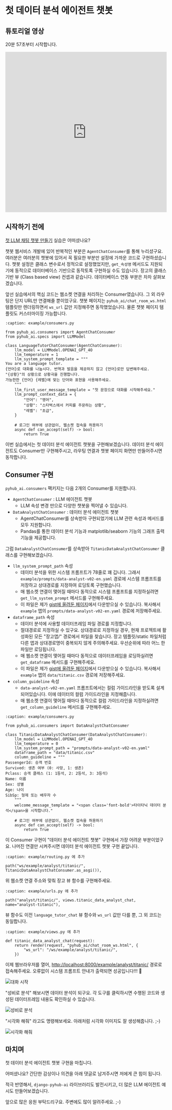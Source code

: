 # 첫 데이터 분석 에이전트 챗봇

## 튜토리얼 영상

20분 57초부터 시작합니다.
<iframe width="100%" height="500" src="https://www.youtube.com/embed/10Fp78n3jSw?start=1257" frameborder="0" allowfullscreen></iframe>

## 시작하기 전에

[첫 LLM 채팅 챗봇 만들기](first-chat-bot) 실습은 어떠셨나요?

챗봇 웹서비스 개발에 있어 반복적인 부분은 `AgentChatConsumer`를 통해 누리셨구요. 여러분은 여러분의 챗봇에 있어서 꼭 필요한 부분만 설정에 가까운 코드로 구현하셨습니다. 챗봇 설정은 클래스 변수로서 정적으로 설정했었지만, `get_속성명` 메서드도 지원되기에 동적으로 데이터베이스 기반으로 동작토록 구현하실 수도 있습니다. 장고의 클래스 기반 뷰 (Class based view) 컨셉과 같습니다. 데이터베이스 연동 부분은 차차 살펴보겠습니다.

앞선 실습에서의 핵심 코드는 웹소켓 연결을 처리하는 Consumer였습니다. 그 외 라우팅은 단지 URL만 연결해줄 뿐이었구요. 챗봇 페이지는 `pyhub_ai/chat_room_ws.html` 템플릿만 렌더링하면서 `ws_url` 값만 지정해주면 동작했었습니다. 물론 챗봇 페이지 템플릿도 커스터마이징 가능합니다.

```{code-block} python
:caption: example/consumers.py

from pyhub_ai.consumers import AgentChatConsumer
from pyhub_ai.specs import LLMModel

class LanguageTutorChatConsumer(AgentChatConsumer):
    llm_model = LLMModel.OPENAI_GPT_4O
    llm_temperature = 1
    llm_system_prompt_template = """
You are a language tutor.
{언어}로 대화를 나눕시다. 번역과 발음을 제공하지 않고 {언어}로만 답변해주세요.
"{상황}"의 상황으로 상황극을 진행합니다.
가능한한 {언어} {레벨}에 맞는 단어와 표현을 사용해주세요.
    """
    llm_first_user_message_template = "첫 문장으로 대화를 시작해주세요."
    llm_prompt_context_data = {
        "언어": "영어",
        "상황": "스타벅스에서 커피를 주문하는 상황",
        "레벨": "초급",
    }

    # 로그인 여부에 상관없이, 웹소켓 접속을 허용하기
    async def can_accept(self) -> bool:
        return True
```

이번 실습에서는 첫 데이터 분석 에이전트 챗봇을 구현해보겠습니다. 데이터 분석 에이전트도 Consumer만 구현해주시고, 라우팅 연결과 챗봇 페이지 화면만 만들어주시면 동작합니다.

## Consumer 구현

`pyhub_ai.consumers` 팩키지는 다음 2개의 Consumer를 지원합니다.

+ `AgentChatConsumer` : LLM 에이전트 챗봇
    - LLM 속성 변경 만으로 다양한 챗봇을 찍어낼 수 있습니다.
+ `DataAnalystChatConsumer` : 데이터 분석 에이전트 챗봇
    - AgentChatConsumer를 상속받아 구현되었기에 LLM 관련 속성과 메서드를 모두 지원합니다.
    - Pandas를 통한 데이터 분석 기능과 matplotlib/seaborn 기능의 그래프 출력 기능을 제공합니다.

그럼 `DataAnalystChatConsumer`를 상속받아 `TitanicDataAnalystChatConsumer` 클래스를 구현해보겠습니다.

+ `llm_system_prompt_path` 속성
    - 데이터 분석을 위한 시스템 프롬프트가 78줄로 꽤 깁니다. 그래서 `example/prompts/data-analyst-v02-en.yaml` 경로에 시스템 프롬프트를 저장하고 상대경로를 지정하여 로딩토록 구현했습니다.
    - 매 웹소켓 연결이 맺어질 때마다 동적으로 시스템 프롬프트를 지정하실려면 `get_llm_system_prompt` 메서드를 구현해주세요.
    - 이 파일은 제가 [gist에 올려둔 페이지](https://gist.github.com/allieus/4df0933815c0437ed3e77ea3ffe592bd#file-data-analyst-v02-en-yaml)에서 다운받으실 수 있습니다. 복사해서 `example` 앱의 `prompts/data-analyst-v02-en.yaml` 경로에 저장해주세요.
+ `dataframe_path` 속성
    - 데이터 분석에 사용할 데이터프레임 파일 경로를 지정합니다.
    - 절대경로로 지정하실 수 있구요. 상대경로로 지정하실 경우, 현재 프로젝트에 활성화된 모든 "장고앱/" 경로에서 파일을 찾습니다. 장고 템플릿/static 파일처럼 다른 앱과 상대경로명이 중복되지 않게 주의해주세요. 우선순위에 따라 어느 한 파일만 로딩됩니다.
    - 매 웹소켓 연결이 맺어질 때마다 동적으로 데이터프레임을 로딩하실려면 `get_dataframe` 메서드를 구현해주세요.
    - 이 파일은 제가 [gist에 올려둔 페이지](https://gist.github.com/allieus/4df0933815c0437ed3e77ea3ffe592bd#file-titanic-csv)에서 다운받으실 수 있습니다. 복사해서 `example` 앱의 `data/titanic.csv` 경로에 저장해주세요.
+ `column_guideline` 속성
    - `data-analyst-v02-en.yaml` 프롬프트에서는 컬럼 가이드라인을 받도록 설계되어있습니다. 이에 데이터의 컬럼 가이드라인을 지정해줍니다.
    - 매 웹소켓 연결이 맺어질 때마다 동적으로 컬럼 가이드라인을 지정하실려면 `get_column_guideline` 메서드를 구현해주세요.

```{code-block} python
:caption: example/consumers.py

from pyhub_ai.consumers import DataAnalystChatConsumer

class TitanicDataAnalystChatConsumer(DataAnalystChatConsumer):
    llm_model = LLMModel.OPENAI_GPT_4O
    llm_temperature = 0
    llm_system_prompt_path = "prompts/data-analyst-v02-en.yaml"
    dataframe_path = "data/titanic.csv"
    column_guideline = """
PassengerId: 승객 번호
Survived: 생존 여부 (0: 사망, 1: 생존)
Pclass: 승객 클래스 (1: 1등석, 2: 2등석, 3: 3등석)
Name: 이름
Sex: 성별
Age: 나이
SibSp: 형제 또는 배우자 수
    """
    welcome_message_template = "<span class='font-bold'>타이타닉 데이터 분석</span>을 시작합니다."

    # 로그인 여부에 상관없이, 웹소켓 접속을 허용하기
    async def can_accept(self) -> bool:
        return True
```

이 Consumer 구현이 "데이터 분석 에이전트 챗봇" 구현에서 가장 어려운 부분이었구요.
나머진 연결만 시켜주시면 데이터 분석 에이전트 챗봇 구현 끝입니다.

```{code-block} python
:caption: example/routing.py 에 추가

path("ws/example/analyst/titanic/", TitanicDataAnalystChatConsumer.as_asgi()),
```

위 웹소켓 연결 주소와 맞춰 장고 뷰 함수를 구현해주세요.

```{code-block} python
:caption: example/urls.py 에 추가

path("analyst/titanic/", views.titanic_data_analyst_chat, name="analyst-titanic"),
```

뷰 함수도 이전 `language_tutor_chat` 뷰 함수와 `ws_url` 값만 다를 뿐, 그 외 코드는 동일합니다.

```{code-block} python
:caption: example/views.py 에 추가

def titanic_data_analyst_chat(request):
    return render(request, "pyhub_ai/chat_room_ws.html", {
        "ws_url": "/ws/example/analyst/titanic/",
    })
```

이제 웹브라우저를 열어, [http://localhost:8000/example/analyst/titanic/](http://localhost:8000/example/analyst/titanic/) 경로로 접속해주세요. 오류없이 시스템 프롬프트 안내가 출력되면 성공입니다!!! 🥳

![대화 시작](./assets/first-data-analyst-chat-bot-01.png)

"성비로 분석" 해보시면 데이터 분석이 되구요. 각 도구를 클릭하시면 수행된 코드와 생성된 데이터프레임 내용도 확인하실 수 있습니다.

![성비로 분석](./assets/first-data-analyst-chat-bot-02.png)

"시각화 해줘" 라고도 명령해보세요. 아래처럼 시각화 이미지도 잘 생성해줍니다. ;-)

![시각화 해줘](./assets/first-data-analyst-chat-bot-03.png)

## 마치며

첫 데이터 분석 에이전트 챗봇 구현을 마칩니다.

어떠셨나요? 간단한 감상이나 의견을 아래 댓글로 남겨주시면 저에게 큰 힘이 됩니다.

적극 반영해서, `django-pyhub-ai` 라이브러리도 발전시키고, 더 많은 LLM 에이전트 예시도 만들어보겠습니다.

앞으로 많은 응원 부탁드리구요. 주변에도 많이 알려주세요. ;-)
